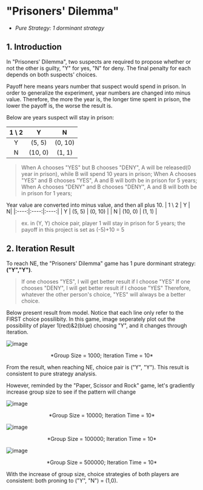 # "Prisoners' Dilemma"  
+ *Pure Strategy: 1 dorminant strategy*

## 1. Introduction

In "Prisoners' Dilemma", two suspects are required to propose whether or not the other is guilty, "Y" for yes, "N" for deny. The final penalty for each depends on both suspects' choices.

Payoff here means years number that suspect would spend in prison.
In order to generalize the experiment, year numbers are changed into minus value.
Therefore, the more the year is, the longer time spent in prison, the lower the payoff is, the worse the result is.

Below are years suspect will stay in prison:

| 1 \ 2 | Y | N|
|:----:|:----:|:----:|
| Y | (5, 5) | (0, 10) |
| N | (10, 0) | (1, 1) |
> When A chooses "YES" but B chooses "DENY", A will be released(0 year in prison), while B will spend 10 years in prison;
> When A chooses "YES" and B chooses "YES", A and B will both be in prison for 5 years;
> When A chooses "DENY" and B chooses "DENY", A and B will both be in prison for 1 years;

Year value are converted into minus value, and then all plus 10.
| 1 \ 2 | Y | N|
|:----:|:----:|:----:|
| Y | (5, 5) | (0, 10) |
| N | (10, 0) | (1, 1) |
> ex. in (Y, Y) choice pair, player 1 will stay in prison for 5 years; 
>	 the payoff in this project is set as (-5)+10 = 5

## 2. Iteration Result

To reach NE, the "Prisoners' Dilemma" game has 1 pure dorminant strategy: **("Y","Y")**.
> If one chooses "YES", I will get better result if I choose "YES"
> If one chooses "DENY", I will get better result if I choose "YES"
> Therefore, whatever the other person's choice, "YES" will always be a better choice.

Below present result from model. Notice that each line only refer to the FIRST choice possilibity. In this game, image seperately plot out the possibility of player 1(red)&2(blue) choosing "Y", and it changes through iteration.

![image](https://github.com/CnDE-M/Game_Theory_Model_Iteration_strategy/blob/master/result_images/prisoners_dilemma_1000.png)

<p align="center"> *Group Size = 1000; Iteration Time = 10* </p>

From the result, when reaching NE, choice pair is ("Y", "Y"). This result is consistent to pure strategy analysis.

However, reminded by the "Paper, Scissor and Rock" game, let's gradiently increase group size to see if the pattern will change

![image](https://github.com/CnDE-M/Game_Theory_Model_Iteration_strategy/blob/master/result_images/prisoners_dilemma_10000.png)

<p align="center">*Group Size = 10000; Iteration Time = 10*</p>

![image](https://github.com/CnDE-M/Game_Theory_Model_Iteration_strategy/blob/master/result_images/prisoners_dilemma_100000.png)

<p align="center">*Group Size = 100000; Iteration Time = 10*</p>

![image](https://github.com/CnDE-M/Game_Theory_Model_Iteration_strategy/blob/master/result_images/prisoners_dilemma_500000.png)

<p align="center">*Group Size = 500000; Iteration Time = 10*</p>

With the increase of group size, choice strategies of both players are consistent: both proning to ("Y", "N") = (1,0).
